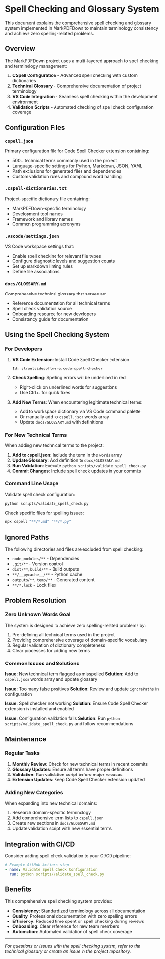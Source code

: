 # Spell Checking and Glossary System

This document explains the comprehensive spell checking and glossary system implemented in MarkPDFDown to maintain terminology consistency and achieve zero spelling-related problems.

## Overview

The MarkPDFDown project uses a multi-layered approach to spell checking and terminology management:

1. **CSpell Configuration** - Advanced spell checking with custom dictionaries
2. **Technical Glossary** - Comprehensive documentation of project terminology
3. **VS Code Integration** - Seamless spell checking within the development environment
4. **Validation Scripts** - Automated checking of spell check configuration coverage

## Configuration Files

### `cspell.json`
Primary configuration file for Code Spell Checker extension containing:
- 500+ technical terms commonly used in the project
- Language-specific settings for Python, Markdown, JSON, YAML
- Path exclusions for generated files and dependencies
- Custom validation rules and compound word handling

### `.cspell-dictionaries.txt`
Project-specific dictionary file containing:
- MarkPDFDown-specific terminology
- Development tool names
- Framework and library names
- Common programming acronyms

### `.vscode/settings.json`
VS Code workspace settings that:
- Enable spell checking for relevant file types
- Configure diagnostic levels and suggestion counts
- Set up markdown linting rules
- Define file associations

### `docs/GLOSSARY.md`
Comprehensive technical glossary that serves as:
- Reference documentation for all technical terms
- Spell check validation source
- Onboarding resource for new developers
- Consistency guide for documentation

## Using the Spell Checking System

### For Developers

1. **VS Code Extension**: Install Code Spell Checker extension
   ```
   Id: streetsidesoftware.code-spell-checker
   ```

2. **Check Spelling**: Spelling errors will be underlined in red
   - Right-click on underlined words for suggestions
   - Use Ctrl+. for quick fixes

3. **Add New Terms**: When encountering legitimate technical terms:
   - Add to workspace dictionary via VS Code command palette
   - Or manually add to `cspell.json` words array
   - Update `docs/GLOSSARY.md` with definitions

### For New Technical Terms

When adding new technical terms to the project:

1. **Add to cspell.json**: Include the term in the `words` array
2. **Update Glossary**: Add definition to `docs/GLOSSARY.md`
3. **Run Validation**: Execute `python scripts/validate_spell_check.py`
4. **Commit Changes**: Include spell check updates in your commits

### Command Line Usage

Validate spell check configuration:
```bash
python scripts/validate_spell_check.py
```

Check specific files for spelling issues:
```bash
npx cspell "**/*.md" "**/*.py"
```

## Ignored Paths

The following directories and files are excluded from spell checking:
- `node_modules/**` - Dependencies
- `.git/**` - Version control
- `dist/**`, `build/**` - Build outputs
- `**/__pycache__/**` - Python cache
- `outputs/**`, `temp/**` - Generated content
- `**/*.lock` - Lock files

## Problem Resolution

### Zero Unknown Words Goal

The system is designed to achieve zero spelling-related problems by:
1. Pre-defining all technical terms used in the project
2. Providing comprehensive coverage of domain-specific vocabulary
3. Regular validation of dictionary completeness
4. Clear processes for adding new terms

### Common Issues and Solutions

**Issue**: New technical term flagged as misspelled
**Solution**: Add to `cspell.json` words array and update glossary

**Issue**: Too many false positives
**Solution**: Review and update `ignorePaths` in configuration

**Issue**: Spell checker not working
**Solution**: Ensure Code Spell Checker extension is installed and enabled

**Issue**: Configuration validation fails
**Solution**: Run `python scripts/validate_spell_check.py` and follow recommendations

## Maintenance

### Regular Tasks

1. **Monthly Review**: Check for new technical terms in recent commits
2. **Glossary Updates**: Ensure all terms have proper definitions
3. **Validation**: Run validation script before major releases
4. **Extension Updates**: Keep Code Spell Checker extension updated

### Adding New Categories

When expanding into new technical domains:
1. Research domain-specific terminology
2. Add comprehensive term lists to `cspell.json`
3. Create new sections in `docs/GLOSSARY.md`
4. Update validation script with new essential terms

## Integration with CI/CD

Consider adding spell check validation to your CI/CD pipeline:

```yaml
# Example GitHub Actions step
- name: Validate Spell Check Configuration
  run: python scripts/validate_spell_check.py
```

## Benefits

This comprehensive spell checking system provides:

- **Consistency**: Standardized terminology across all documentation
- **Quality**: Professional documentation with zero spelling errors
- **Efficiency**: Reduced time spent on spell checking during reviews
- **Onboarding**: Clear reference for new team members
- **Automation**: Automated validation of spell check coverage

---

*For questions or issues with the spell checking system, refer to the technical glossary or create an issue in the project repository.*
